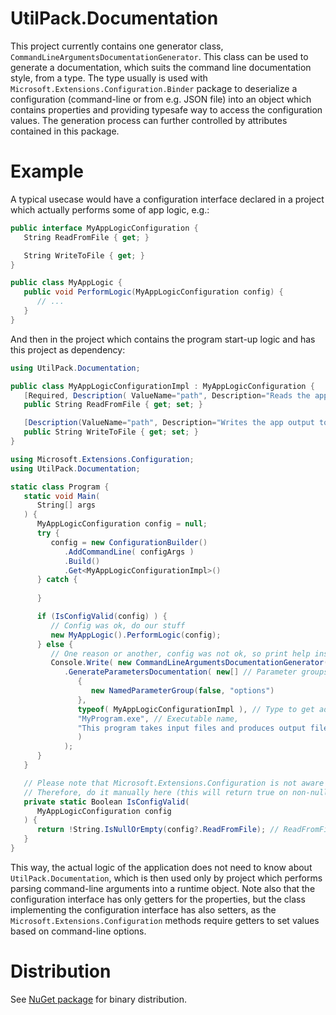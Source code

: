 # UtilPack.Documentation
This project currently contains one generator class, `CommandLineArgumentsDocumentationGenerator`.
This class can be used to generate a documentation, which suits the command line documentation style, from a type.
The type usually is used with `Microsoft.Extensions.Configuration.Binder` package to deserialize a configuration (command-line or from e.g. JSON file) into an object which contains properties and providing typesafe way to access the configuration values.
The generation process can further controlled by attributes contained in this package.

# Example
A typical usecase would have a configuration interface declared in a project which actually performs some of app logic, e.g.:
```cs
public interface MyAppLogicConfiguration {
   String ReadFromFile { get; }

   String WriteToFile { get; }
}

public class MyAppLogic {
   public void PerformLogic(MyAppLogicConfiguration config) {
      // ...
   }
}
```
And then in the project which contains the program start-up logic and has this project as dependency:
```cs
using UtilPack.Documentation;

public class MyAppLogicConfigurationImpl : MyAppLogicConfiguration {
   [Required, Description( ValueName="path", Description="Reads the app input from file located in this path.")]
   public String ReadFromFile { get; set; }

   [Description(ValueName="path", Description="Writes the app output to file located in this path. If not specified, will print result to stdou.")]
   public String WriteToFile { get; set; }
}
```
```cs
using Microsoft.Extensions.Configuration;
using UtilPack.Documentation;

static class Program {
   static void Main(
      String[] args
   ) {
      MyAppLogicConfiguration config = null;
      try {
         config = new ConfigurationBuilder()
            .AddCommandLine( configArgs )
            .Build()
            .Get<MyAppLogicConfigurationImpl>()
      } catch {
         
      }

      if (IsConfigValid(config) ) {
         // Config was ok, do our stuff
         new MyAppLogic().PerformLogic(config);
      } else {
         // One reason or another, config was not ok, so print help instead.
         Console.Write( new CommandLineArgumentsDocumentationGenerator()
            .GenerateParametersDocumentation( new[] // Parameter groups, typically just one
               {
                  new NamedParameterGroup(false, "options")
               },
               typeof( MyAppLogicConfigurationImpl ), // Type to get additional UtilPack.Documentation attributes ([Required, Description, etc]) from
               "MyProgram.exe", // Executable name,
               "This program takes input files and produces output files or stdout." // Short description of program
               )
            );
      }
   }

   // Please note that Microsoft.Extensions.Configuration is not aware of UtilPack.Documentation and thus does not do validation on [Required] properties etc.
   // Therefore, do it manually here (this will return true on non-null config, which has non-empty, non-null ReadFromFile property).
   private static Boolean IsConfigValid(
      MyAppLogicConfiguration config
   ) {
      return !String.IsNullOrEmpty(config?.ReadFromFile); // ReadFromFile is the required config
   }
}
```

This way, the actual logic of the application does not need to know about `UtilPack.Documentation`, which is then used only by project which performs parsing command-line arguments into a runtime object.
Note also that the configuration interface has only getters for the properties, but the class implementing the configuration interface has also setters, as the `Microsoft.Extensions.Configuration` methods require getters to set values based on command-line options.

# Distribution
See [NuGet package](http://www.nuget.org/packages/UtilPack.Documentation) for binary distribution.